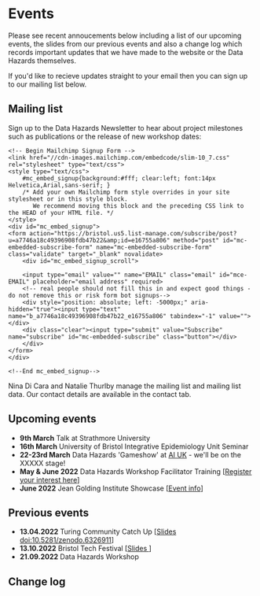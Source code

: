 # Events

Please see recent annoucements below including a list of our upcoming events, the slides from our previous events and also a change log which records important updates that we have made to the website or the Data Hazards themselves. 

If you'd like to recieve updates straight to your email then you can sign up to our mailing list below.

## Mailing list

Sign up to the Data Hazards Newsletter to hear about project milestones such as publications or the release of new workshop dates:

```{raw} html
<!-- Begin Mailchimp Signup Form -->
<link href="//cdn-images.mailchimp.com/embedcode/slim-10_7.css" rel="stylesheet" type="text/css">
<style type="text/css">
	#mc_embed_signup{background:#fff; clear:left; font:14px Helvetica,Arial,sans-serif; }
	/* Add your own Mailchimp form style overrides in your site stylesheet or in this style block.
	   We recommend moving this block and the preceding CSS link to the HEAD of your HTML file. */
</style>
<div id="mc_embed_signup">
<form action="https://bristol.us5.list-manage.com/subscribe/post?u=a7746a18c49396908fdb47b22&amp;id=e16755a806" method="post" id="mc-embedded-subscribe-form" name="mc-embedded-subscribe-form" class="validate" target="_blank" novalidate>
    <div id="mc_embed_signup_scroll">
	
	<input type="email" value="" name="EMAIL" class="email" id="mce-EMAIL" placeholder="email address" required>
    <!-- real people should not fill this in and expect good things - do not remove this or risk form bot signups-->
    <div style="position: absolute; left: -5000px;" aria-hidden="true"><input type="text" name="b_a7746a18c49396908fdb47b22_e16755a806" tabindex="-1" value=""></div>
    <div class="clear"><input type="submit" value="Subscribe" name="subscribe" id="mc-embedded-subscribe" class="button"></div>
    </div>
</form>
</div>

<!--End mc_embed_signup-->
```

Nina Di Cara and Natalie Thurlby manage the mailing list and mailing list data.
Our contact details are available in the contact tab. 

## Upcoming events

- __9th March__ Talk at Strathmore University
- __16th March__ University of Bristol Integrative Epidemiology Unit Seminar
- __22-23rd March__ Data Hazards 'Gameshow' at [AI UK]() - we'll be on the XXXXX stage! 
- __May & June 2022__ Data Hazards Workshop Facilitator Training [[Register your interest here]()]
- __June 2022__ Jean Golding Institute Showcase [[Event info](events/jgi-showcase-events)]

## Previous events
  
- __13.04.2022__ Turing Community Catch Up [[Slides doi:10.5281/zenodo.6326911](https://zenodo.org/record/6326912)]
- __13.10.2022__ Bristol Tech Festival [[Slides ](events/bristol-tech-fest)]
- __21.09.2022__ Data Hazards Workshop 

## Change log



